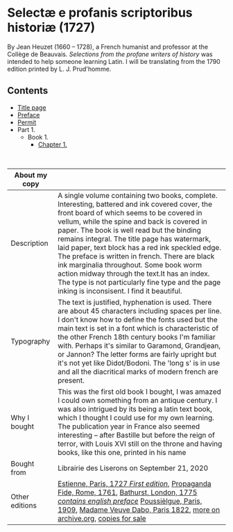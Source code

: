 # Selectæ e profanis scriptoribus historiæ (1727) 
By Jean Heuzet (1660 – 1728), a French humanist and professor at the Collège de Beauvais. *Selections from the profane writers of history* was intended to help someone learning Latin. I will be translating from the 1790 edition printed by L. J. Prud'homme.

## Contents
- [Title page](./0.0-title-page.md)
- [Preface](./0.1-preface.md)
- [Permit]()
- Part 1.
  - Book 1.
    - [Chapter 1.]()


<br>




| About my copy  |   |
|---|---|
| Description | A single volume containing two books, complete. Interesting, battered and ink covered cover, the front board of which seems to be covered in vellum, while the spine and back is covered in paper. The book is well read but the binding remains integral. The title page has watermark, laid paper, text block has a red ink speckled edge. The preface is written in french. There are black ink marginalia throughout. Some book worm action midway through the text.It has an index. The type is not particularly fine type and the page inking is  inconsisent. I find it beautiful. |
| Typography | The text is justified, hyphenation is used. There are about 45 characters including spaces per line. I don't know how to define the fonts used but the main text is set in a font which is characteristic of the other French 18th century books I'm familiar with. Perhaps it's similar to Garamond, Grandjean, or Jannon? The letter forms are fairly upright but it's not yet like Didot/Bodoni. The 'long s' is in use and all the diacritical marks of modern french are present.  |
| Why I bought | This was the first old book I bought, I was amazed I could own something from an antique century. I was also intrigued by its being a latin text book, which I thought I could use for my own learning. The publication year in France also seemed interesting – after Bastille but before the reign of terror, with Louis XVI still on the throne and having books, like this one, printed in his name |
| Bought from | Librairie des Liserons on September 21, 2020 |
|Other editions| [Estienne, Paris, 1727 *First edition*](https://www.abebooks.com/Selectae-profanis-scriptoribus-historiae-Pars-prima/30763440425/bd), [Propaganda Fide, Rome, 1761](https://archive.org/details/bub_gb_4foPtPQZ1H4C/mode/2up), [Bathurst, London, 1775 *contains english preface*](https://archive.org/details/selectaeeprofan00unkngoog/page/n8/mode/2up) [Poussièlgue, Paris, 1909](https://archive.org/details/selectaeeprofani00heuz/page/n5/mode/2up),  [Madame Veuve Dabo, Paris 1822](https://archive.org/details/bub_gb_5vv-lgH249IC/page/n7/mode/2up), [more on archive.org](https://archive.org/search.php?query=Selectae+e+profanis+scriptoribus&sort=date), [copies for sale](https://www.abebooks.co.uk/servlet/SearchResults?an=JEAN+HEUZET&n=100121503&pt=book&sortby=17&cm_sp=pan-_-srp-_-used) |
